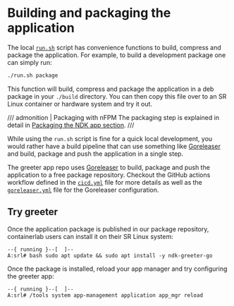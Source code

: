 # Building and packaging the application

The local [`run.sh`][run-sh] script has convenience functions to build, compress and package the application. For example, to build a development package one can simply run:

```bash
./run.sh package
```

This function will build, compress and package the application in a deb package in your `./build` directory. You can then copy this file over to an SR Linux container or hardware system and try it out.

/// admonition | Packaging with nFPM
The packaging step is explained in detail in [Packaging the NDK app section](../../agent-install-and-ops.md#packaging-the-ndk-application).
///

While using the `run.sh` script is fine for a quick local development, you would rather have a build pipeline that can use something like [Goreleaser][goreleaser] and build, package and push the application in a single step.

The greeter app repo uses [Goreleaser][goreleaser] to build, package and push the application to a free package repository. Checkout the GitHub actions workflow defined in the [`cicd.yml`][cicd-wf] file for more details as well as the [`goreleaser.yml`][goreleaser-yml] file for the Goreleaser configuration.

## Try greeter

Once the application package is published in our package repository, containerlab users can install it on their SR Linux system:

```srl
--{ running }--[  ]--
A:srl# bash sudo apt update && sudo apt install -y ndk-greeter-go
```

Once the package is installed, reload your app manager and try configuring the greeter app:

```srl
--{ running }--[  ]--
A:srl# /tools system app-management application app_mgr reload
```

[goreleaser]: https://goreleaser.com/
[run-sh]: https://github.com/srl-labs/ndk-greeter-go/blob/use-bond-agent/run.sh
[goreleaser-yml]: https://github.com/srl-labs/ndk-greeter-go/blob/use-bond-agent/goreleaser.yml
[cicd-wf]: https://github.com/srl-labs/ndk-greeter-go/blob/use-bond-agent/.github/workflows/cicd.yml
